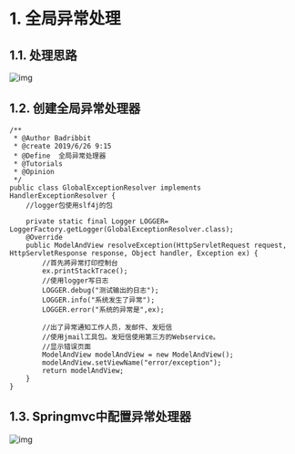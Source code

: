 # **1.** **全局异常处理**

## 1.1. 处理思路

![img](file:///C:\Users\12714\AppData\Local\Temp\ksohtml13340\wps1.png) 

 

## 1.2. 创建全局异常处理器

```
/**
 * @Author Badribbit
 * @create 2019/6/26 9:15
 * @Define  全局异常处理器
 * @Tutorials
 * @Opinion
 */
public class GlobalExceptionResolver implements HandlerExceptionResolver {
    //logger包使用slf4j的包
    
    private static final Logger LOGGER= LoggerFactory.getLogger(GlobalExceptionResolver.class);
    @Override
    public ModelAndView resolveException(HttpServletRequest request, HttpServletResponse response, Object handler, Exception ex) {
        //首先將异常打印控制台
        ex.printStackTrace();
        //使用logger写日志
        LOGGER.debug("测试输出的日志");
        LOGGER.info("系统发生了异常");
        LOGGER.error("系统的异常是",ex);

        //出了异常通知工作人员，发邮件、发短信
        //使用jmail工具包。发短信使用第三方的Webservice。
        //显示错误页面
        ModelAndView modelAndView = new ModelAndView();
        modelAndView.setViewName("error/exception");
        return modelAndView;
    }
}

```



## 1.3. Springmvc中配置异常处理器

![img](file:///C:\Users\12714\AppData\Local\Temp\ksohtml13340\wps13.jpg) 

 
